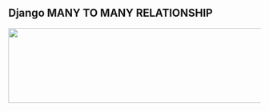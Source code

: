 ## Django MANY TO MANY RELATIONSHIP
<p align="center"><img src="https://static.djangoproject.com/img/logos/django-logo-negative.png" width="800" height="150"></p>